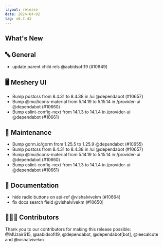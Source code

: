 ```yaml
---
layout: release
date: 2024-04-02
tag: v0.7.41
---
```


## What's New
## 🔤 General
- update parent child rels @aabidsofi19 (#10649)

## 🖥 Meshery UI

- Bump postcss from 8.4.31 to 8.4.38 in /ui @dependabot (#10657)
- Bump @mui/icons-material from 5.14.19 to 5.15.14 in /provider-ui @dependabot (#10660)
- Bump eslint-config-next from 14.1.3 to 14.1.4 in /provider-ui @dependabot (#10661)

## 🧰 Maintenance

- Bump gorm.io/gorm from 1.25.5 to 1.25.9 @dependabot (#10655)
- Bump postcss from 8.4.31 to 8.4.38 in /ui @dependabot (#10657)
- Bump @mui/icons-material from 5.14.19 to 5.15.14 in /provider-ui @dependabot (#10660)
- Bump eslint-config-next from 14.1.3 to 14.1.4 in /provider-ui @dependabot (#10661)

## 📖 Documentation

- hide radio buttons on api-ref @vishalvivekm (#10664)
- fix docs search field @vishalvivekm (#10650)

## 👨🏽‍💻 Contributors

Thank you to our contributors for making this release possible:
@MUzairS15, @aabidsofi19, @dependabot, @dependabot[bot], @leecalcote and @vishalvivekm
